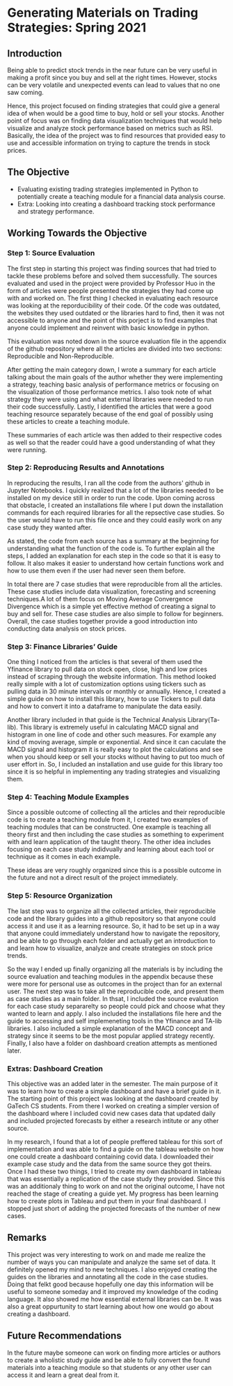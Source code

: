 # Generating Materials on Trading Strategies: Spring 2021

## Introduction 
Being able to predict stock trends in the near future can be very useful in making a profit since you buy and sell at the right times. However, stocks can be very volatile and unexpected events can lead to values that no one saw coming. 

Hence, this project focused on finding strategies that could give a general idea of when would be a good time to buy, hold or sell your stocks. Another point of focus was on finding data visualization techniques that would help visualize and analyze stock performance based on metrics such as RSI. Basically, the idea of the project was to find resources that provided easy to use and accessible information on trying to capture the trends in stock prices. 
<h2>
 
## The Objective
* Evaluating existing trading strategies implemented in Python to potentially create a teaching module for a financial data analysis course.
* Extra: Looking into creating a dashboard tracking stock performance and strategy performance. 
<h2>

## Working Towards the Objective 

### Step 1: Source Evaluation
The first step in starting this project was finding sources that had tried to tackle these problems before and solved them successfully. The sources evaluated and used in the project were provided by Professor Huo in the form of articles were people presented the strategies they had come up with and worked on. The first thing I checked in evaluating each resource was looking at the reporducibility of their code. Of the code was outdated, the websites they used outdated or the libraries hard to find, then it was not accessible to anyone and the point of this porject is to find examples that anyone could implement and reinvent with basic knowledge in python.

This evaluation was noted down in the source evaluation file in the appendix of the github repository where all the articles are divided into two sections: Reproducible and Non-Reproducible. 

After getting the main category down, I wrote a summary for each article talking about the main goals of the author whether they were implementing a strategy, teaching basic analysis of performance metrics or focusing on the visualization of those performance metrics. I also took note of what strategy they were using and what external libraries were needed to run their code successfully. Lastly, I identified the articles that were a good teaching resource separately because of the end goal of possibly using these articles to create a teaching module. 

These summaries of each article was then added to their respective codes as well so that the reader could have a good understanding of what they were running. 

<h3>
 
### Step 2: Reproducing Results and Annotations
In reproducing the results, I ran all the code from the authors' github in Jupyter Notebooks. I quickly realized that a lot of the libraries needed to be installed on my device still in order to run the code. Upon coming across that obstacle, I created an installations file where I put down the installation commands for each required libraries for all the repsective case studies. So the user would have to run this file once and they could easily work on any case study they wanted after.

As stated, the code from each source has a summary at the beginning for understanding what the function of the code is. To further explain all the steps, I added an explanation for each step in the code so that it is easy to follow. It also makes it easier to understand how certain functions work and how to use them even if the user had never seen them before. 

In total there are 7 case studies that were reproducible from all the articles. These case studies include data visualization, forecasting and screening techniques.A lot of them focus on Moving Average Convergence Divergence which is a simple yet effective method of creating a signal to buy and sell for. These case studies are also simple to follow for beginners. Overall, the case studies together provide a good introduction into conducting data analysis on stock prices. 
<h3>
 
### Step 3: Finance Libraries’ Guide
One thing I noticed from the articles is that several of them used the Yfinance library to pull data on stock open, close, high and low prices instead of scraping through the website information. This method looked really simple with a lot of customization options using tickers such as pulling data in 30 minute intervals or monthly or annually. Hence, I created a simple guide on how to install this library, how to use Tickers to pull data and how to convert it into a dataframe to manipulate the data easily.

Another library included in that guide is the Technical Analysis Library(Ta-lib). This library is extremely useful in calculating MACD signal and histogram in one line of code and other such measures. For example any kind of moving average, simple or exponential. And since it can caculate the MACD signal and histogram it is really easy to plot the calculations and see when you should keep or sell your stocks without having to put too much of user effort in. So, I included an installation and use guide for this library too since it is so helpful in implementing any trading strategies and visualizing them. 
<h3>
 
### Step 4: Teaching Module Examples
Since a possible outcome of collecting all the articles and their reproducible code is to create a teaching module from it, I created two examples of teaching modules that can be constructed. One example is teaching all theory first and then including the case studies as something to experiment with and learn application of the taught theory. The other idea includes focusing on each case study indidvually and learning about each tool or technique as it comes in each example.

These ideas are very roughly organized since this is a possible outcome in the future and not a direct result of the project immediately. 
<h3>

### Step 5: Resource Organization
The last step was to organize all the collected articles, their reproducible code and the library guides into a github repository so that anyone could access it and use it as a learning resource. So, it had to be set up in a way that anyone could immediately understand how to navigate the repository, and be able to go through each folder and actually get an introduction to and learn how to visualize, analyze and create strategies on stock price trends. 

So the way I ended up finally organizing all the materials is by including the source evaluation and teaching modules in the appendix because these were more for personal use as outcomes in the project than for an external user. The next step was to take all the reproducible code, and present them as case studies as a main folder. In thsat, I included the source evaluation for each case study separarelty so people could pick and choose what they wanted to learn and apply. I also included the installations file here and the guide to accessing and self implemeneting tools in the Yfinance and TA-lib libraries. I also included a simple explanation of the MACD concept and strategy since it seems to be the most popular applied strategy recently. Finally, I also have a folder on dashboard creation attempts as mentioned later. 
<h3>
 
### Extras: Dashboard Creation
This objective was an added later in the semester. The main purpose of it was to learn how to create a simple dashboard and have a brief guide in it. The starting point of this project was looking at the dashboard created by GaTech CS students. From there I worked on creating a simpler version of the dashboard where I included covid new cases data that updated daily and included projected forecasts by either a research intitute or any other source.

In my research, I found that a lot of people preffered tableau for this sort of implementation and was able to find a guide on the tableau website on how one could create a dashboard containing covid data. I downloaded their example case study and the data from the same source they got theirs. Once I had these two things, I tried to create my own dashboard in tableau that was essentially a replication of the case study they provided. Since this was an additionaly thing to work on and not the original outcome, I have not reached the stage of creating a guide yet. My progress has been learning how to create plots in Tableau and put them in your final dashboard. I stopped just short of adding the projected forecasts of the number of new cases. 
<h3>
 
<h2>
 
## Remarks
This project was very interesting to work on and made me realize the number of ways you can manipulate and analyze the same set of data. It definitely opened my mind to new techniques. I also enjoyed creating the guides on the libraries and annotating all the code in the case studies. Doing that felkt good because hopefully one day this information will be useful to someone someday and it improved my knowledge of the coding language. It also showed me how essential external libraries can be. It was also a great oppurtunity to start learning about how one would go about creating a dashboard.
<h2>

## Future Recommendations
In the future maybe someone can work on finding more articles or authors to create a wholistic study guide and be able to fully convert the found materials into a teaching module so that students or any other user can access it and learn a great deal from it. 
<h2> 




